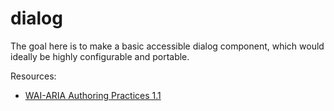 # dialog
The goal here is to make a basic accessible dialog component, which would ideally be highly configurable and portable.

Resources:
* [WAI-ARIA Authoring Practices 1.1](https://www.w3.org/TR/wai-aria-practices-1.1/#dialog_modal)
